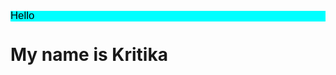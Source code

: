 <IDOCTYPE html> 
    <html lang="en"> 
        <head>
<meta charset-"UTF-8">
<meta name= "viewport" content="width=device-width, initial-scale-1.0">
 <title>Document</title>
<style>
    .Test{
        background-color: aqua;
        color: black;
        font-family: 'Franklin Gothic Medium', 'Arial Narrow', Arial, sans-serif;
        font-size: larger;
        display: flex;
    }
    /* http://meyerweb.com/eric/tools/css/reset/ 
   v2.0 | 20110126
   License: none (public domain)
*/

html, body, div, span, applet, object, iframe,
h1, h2, h3, h4, h5, h6, p, blockquote, pre,
a, abbr, acronym, address, big, cite, code,
del, dfn, em, img, ins, kbd, q, s, samp,
small, strike, strong, sub, sup, tt, var,
b, u, i, center,
dl, dt, dd, ol, ul, li,
fieldset, form, label, legend,
table, caption, tbody, tfoot, thead, tr, th, td,
article, aside, canvas, details, embed, 
figure, figcaption, footer, header, hgroup, 
menu, nav, output, ruby, section, summary,
time, mark, audio, video {
	margin: 0;
	padding: 0;
	border: 0;
	font-size: 100%;
	font: inherit;
	vertical-align: baseline;
}
/* HTML5 display-role reset for older browsers */
article, aside, details, figcaption, figure, 
footer, header, hgroup, menu, nav, section {
	display: block;
}
body {
	line-height: 1;
}
ol, ul {
	list-style: none;
}
blockquote, q {
	quotes: none;
}
blockquote:before, blockquote:after,
q:before, q:after {
	content: '';
	content: none;
}
table {
	border-collapse: collapse;
	border-spacing: 0;
}
</style>
</head> <body>
<p class= "Test">
Hello
 </p> 
 <h1 class-"Testing">
    My name is Kritika</h1>
</body> 
</htm1>
